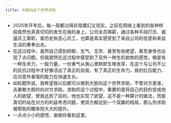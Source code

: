 ```yaml
---
title: 大胆向这个世界求助
---
```


- 2025年开年后，每一周都过得非常魔幻又现实，之前在网络上看到的各种桥段竟然也真真切切的发生在我的身上，公司全员降薪，通过各种手段打压、威逼员工离职，查历史账恶心员工，也算是真实感受到了来自公司的恶意和来自生活的重拳出击。
- 在这过程中，虽然自己感到抑郁、生气、无奈、甚至有些绝望，甚至身体也出现了点问题，但我居然在这过程中感受到了另外一种生机勃勃的感觉，像是有一种生命力，一股力量，一份勇气从我心里默默生根发芽，在这个与公司不公的反抗过程中才好像活出了真正的自我，有了真正的生命力。我的扛压能力、应对意外事情的能力在快速生长。
- 如标题所说，我希望我以后都可以做到大胆向这个世界求助，不管对方是谁，去勇敢大胆的向对方求助。求助的这个过程中，重要的是将自己的目的变成他人的欲望，使我达到了目的，他也实现了欲望，这不是一种算计的做法，而是真切的站在对方的利益考虑问题，使双方都达到一个双赢的结局，那么你求助被帮助的概率则大大的提升。
- 一点点小小的感悟，谢谢你看到这里。
